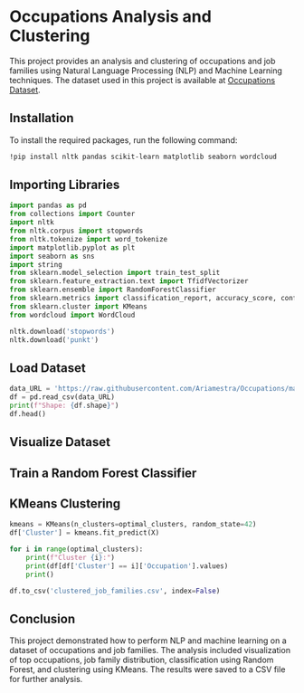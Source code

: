 # Occupations Analysis and Clustering

This project provides an analysis and clustering of occupations and job families using Natural Language Processing (NLP) and Machine Learning techniques. The dataset used in this project is available at [Occupations Dataset](https://raw.githubusercontent.com/Ariamestra/Occupations/main/Occupations/occupations.csv).

## Installation
To install the required packages, run the following command:
```markdown
!pip install nltk pandas scikit-learn matplotlib seaborn wordcloud
```

## Importing Libraries

```python
import pandas as pd
from collections import Counter
import nltk
from nltk.corpus import stopwords
from nltk.tokenize import word_tokenize
import matplotlib.pyplot as plt
import seaborn as sns
import string
from sklearn.model_selection import train_test_split
from sklearn.feature_extraction.text import TfidfVectorizer
from sklearn.ensemble import RandomForestClassifier
from sklearn.metrics import classification_report, accuracy_score, confusion_matrix
from sklearn.cluster import KMeans
from wordcloud import WordCloud

nltk.download('stopwords')
nltk.download('punkt')
```

## Load Dataset

```python
data_URL = 'https://raw.githubusercontent.com/Ariamestra/Occupations/main/Occupations/occupations.csv'
df = pd.read_csv(data_URL)
print(f"Shape: {df.shape}")
df.head()
```


## Visualize Dataset


## Train a Random Forest Classifier



## KMeans Clustering

```python
kmeans = KMeans(n_clusters=optimal_clusters, random_state=42)
df['Cluster'] = kmeans.fit_predict(X)

for i in range(optimal_clusters):
    print(f"Cluster {i}:")
    print(df[df['Cluster'] == i]['Occupation'].values)
    print()

df.to_csv('clustered_job_families.csv', index=False)
```

## Conclusion

This project demonstrated how to perform NLP and machine learning on a dataset of occupations and job families. The analysis included visualization of top occupations, job family distribution, classification using Random Forest, and clustering using KMeans. The results were saved to a CSV file for further analysis.
